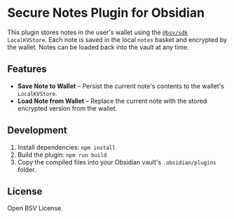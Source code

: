 # Secure Notes Plugin for Obsidian

This plugin stores notes in the user's wallet using the [`@bsv/sdk`](https://www.npmjs.com/package/@bsv/sdk) `LocalKVStore`. Each note is saved in the local `notes` basket and encrypted by the wallet. Notes can be loaded back into the vault at any time.

## Features

- **Save Note to Wallet** – Persist the current note's contents to the wallet's `LocalKVStore`.
- **Load Note from Wallet** – Replace the current note with the stored encrypted version from the wallet.

## Development

1. Install dependencies: `npm install`
2. Build the plugin: `npm run build`
3. Copy the compiled files into your Obsidian vault's `.obsidian/plugins` folder.

## License

Open BSV License.

